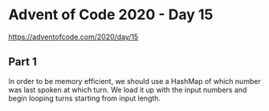 # Advent of Code 2020 - Day 15

https://adventofcode.com/2020/day/15

## Part 1

In order to be memory efficient, we should use a HashMap of which number was last spoken at which turn. We load it up with the input numbers and begin looping turns starting from input length.
